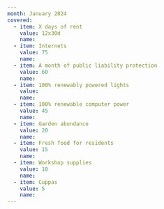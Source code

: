 ```yaml
---
month: January 2024
covered:
  - item: X days of rent
    value: 12x30d
    name: 
  - item: Internets
    value: 75
    name: 
  - item: A month of public liability protection
    value: 60
    name: 
  - item: 100% renewably powered lights
    value: 
    name: 
  - item: 100% renewable computer power
    value: 45
    name: 
  - item: Garden abundance
    value: 20
    name: 
  - item: Fresh food for residents
    value: 15
    name: 
  - item: Workshop supplies
    value: 10
    name: 
  - item: Cuppas
    value: 5
    name: 
---
```

